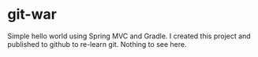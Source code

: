 # git-war
Simple hello world using Spring MVC and Gradle.  I created this project and published to github to re-learn git.  Nothing to see here.
